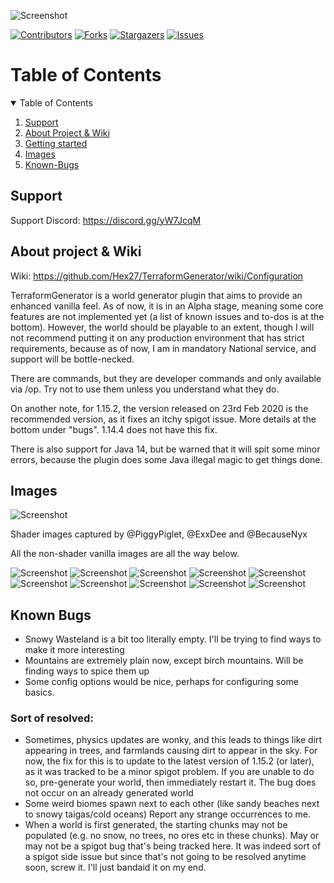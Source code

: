 ![Screenshot](images/title.png)

[![Contributors][contributors-shield]][contributors-url]
[![Forks][forks-shield]][forks-url]
[![Stargazers][stars-shield]][stars-url]
[![Issues][issues-shield]][issues-url]


<!-- TABLE OF CONTENTS -->
# Table of Contents
<details open="open">
  <summary>Table of Contents</summary>
  <ol>
    <li><a href="#support">Support</a></li>
    <li><a href="#about">About Project & Wiki</a></li>
    <li><a href="#getting-started">Getting started</a></li>
    <li><a href="#images">Images</a></li>
    <li><a href="#known-bugs">Known-Bugs</a></li>
  </ol>
</details>

## Support <a name="support"></a>

Support Discord: https://discord.gg/yW7JcqM

## About project & Wiki <a name="about"></a>

Wiki: https://github.com/Hex27/TerraformGenerator/wiki/Configuration

TerraformGenerator is a world generator plugin that aims to provide an enhanced vanilla feel. As of now, it is in an Alpha stage, meaning some core features are not implemented yet (a list of known issues and to-dos is at the bottom). However, the world should be playable to an extent, though I will not recommend putting it on any production environment that has strict requirements, because as of now, I am in mandatory National service, and support will be bottle-necked. 

There are commands, but they are developer commands and only available via /op. Try not to use them unless you understand what they do.

On another note, for 1.15.2, the version released on 23rd Feb 2020 is the recommended version, as it fixes an itchy spigot issue. More details at the bottom under "bugs". 1.14.4 does not have this fix.

There is also support for Java 14, but be warned that it will spit some minor errors, because the plugin does some Java illegal magic to get things done.

## Images <a name="images"></a>
![Screenshot](images/images.png)

Shader images captured by @PiggyPiglet, @ExxDee and @BecauseNyx 

All the non-shader vanilla images are all the way below.

![Screenshot](images/img1.png)
![Screenshot](images/img2.png)
![Screenshot](images/img3.png)
![Screenshot](images/img4.png)
![Screenshot](images/img5.png)
![Screenshot](images/img6.png)
![Screenshot](images/img7.png)
![Screenshot](images/img8.png)
![Screenshot](images/img9.png)
![Screenshot](images/img10.png)

## Known Bugs <a name="known-bugs"></a>

- Snowy Wasteland is a bit too literally empty. I'll be trying to find ways to make it more interesting
- Mountains are extremely plain now, except birch mountains. Will be finding ways to spice them up
- Some config options would be nice, perhaps for configuring some basics.

### Sort of resolved:

- Sometimes, physics updates are wonky, and this leads to things like dirt appearing in trees, and farmlands causing dirt to appear in the sky. For now, the fix for this is to update to the latest version of 1.15.2 (or later), as it was tracked to be a minor spigot problem. If you are unable to do so, pre-generate your world, then immediately restart it. The bug does not occur on an already generated world
- Some weird biomes spawn next to each other (like sandy beaches next to snowy taigas/cold oceans) Report any strange occurrences to me.
- When a world is first generated, the starting chunks may not be populated (e.g. no snow, no trees, no ores etc in these chunks). May or may not be a spigot bug that's being tracked here. It was indeed sort of a spigot side issue but since that's not going to be resolved anytime soon, screw it. I'll just bandaid it on my end.

<!-- MARKDOWN LINKS -->
[contributors-shield]: https://img.shields.io/github/contributors/Hex27/terraformgenerator.svg?style=for-the-badge
[contributors-url]: https://github.com/Hex27/terraformgenerator/graphs/contributors
[forks-shield]: https://img.shields.io/github/forks/Hex27/terraformgenerator.svg?style=for-the-badge
[forks-url]: https://github.com/Hex27/terraformgenerator/network/members
[stars-shield]: https://img.shields.io/github/stars/Hex27/terraformgenerator.svg?style=for-the-badge
[stars-url]: https://github.com/Hex27/terraformgenerator/stargazers
[issues-shield]: https://img.shields.io/github/issues/Hex27/terraformgenerator.svg?style=for-the-badge
[issues-url]: https://github.com/Hex27/terraformgenerator/issues
